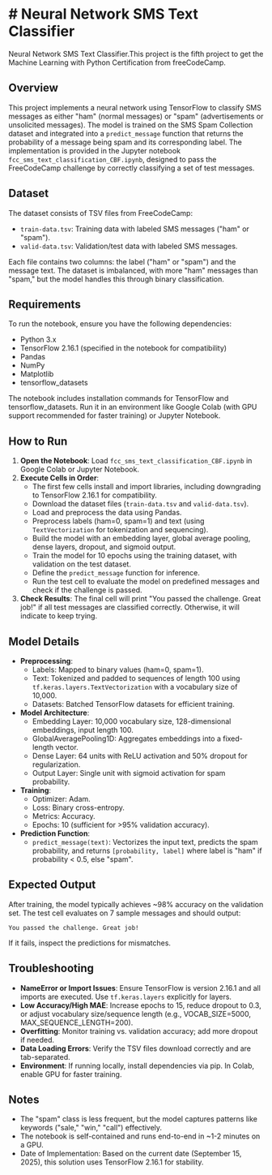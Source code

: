 # # Neural Network SMS Text Classifier

Neural Network SMS Text Classifier.This project is the fifth project to get the Machine Learning with Python Certification from freeCodeCamp.

## Overview
This project implements a neural network using TensorFlow to classify SMS messages as either "ham" (normal messages) or "spam" (advertisements or unsolicited messages). The model is trained on the SMS Spam Collection dataset and integrated into a `predict_message` function that returns the probability of a message being spam and its corresponding label. The implementation is provided in the Jupyter notebook `fcc_sms_text_classification_CBF.ipynb`, designed to pass the FreeCodeCamp challenge by correctly classifying a set of test messages.

## Dataset
The dataset consists of TSV files from FreeCodeCamp:
- `train-data.tsv`: Training data with labeled SMS messages ("ham" or "spam").
- `valid-data.tsv`: Validation/test data with labeled SMS messages.

Each file contains two columns: the label ("ham" or "spam") and the message text. The dataset is imbalanced, with more "ham" messages than "spam," but the model handles this through binary classification.

## Requirements
To run the notebook, ensure you have the following dependencies:
- Python 3.x
- TensorFlow 2.16.1 (specified in the notebook for compatibility)
- Pandas
- NumPy
- Matplotlib
- tensorflow_datasets

The notebook includes installation commands for TensorFlow and tensorflow_datasets. Run it in an environment like Google Colab (with GPU support recommended for faster training) or Jupyter Notebook.

## How to Run
1. **Open the Notebook**: Load `fcc_sms_text_classification_CBF.ipynb` in Google Colab or Jupyter Notebook.
2. **Execute Cells in Order**:
   - The first few cells install and import libraries, including downgrading to TensorFlow 2.16.1 for compatibility.
   - Download the dataset files (`train-data.tsv` and `valid-data.tsv`).
   - Load and preprocess the data using Pandas.
   - Preprocess labels (ham=0, spam=1) and text (using `TextVectorization` for tokenization and sequencing).
   - Build the model with an embedding layer, global average pooling, dense layers, dropout, and sigmoid output.
   - Train the model for 10 epochs using the training dataset, with validation on the test dataset.
   - Define the `predict_message` function for inference.
   - Run the test cell to evaluate the model on predefined messages and check if the challenge is passed.
3. **Check Results**: The final cell will print "You passed the challenge. Great job!" if all test messages are classified correctly. Otherwise, it will indicate to keep trying.

## Model Details
- **Preprocessing**:
  - Labels: Mapped to binary values (ham=0, spam=1).
  - Text: Tokenized and padded to sequences of length 100 using `tf.keras.layers.TextVectorization` with a vocabulary size of 10,000.
  - Datasets: Batched TensorFlow datasets for efficient training.
- **Model Architecture**:
  - Embedding Layer: 10,000 vocabulary size, 128-dimensional embeddings, input length 100.
  - GlobalAveragePooling1D: Aggregates embeddings into a fixed-length vector.
  - Dense Layer: 64 units with ReLU activation and 50% dropout for regularization.
  - Output Layer: Single unit with sigmoid activation for spam probability.
- **Training**:
  - Optimizer: Adam.
  - Loss: Binary cross-entropy.
  - Metrics: Accuracy.
  - Epochs: 10 (sufficient for >95% validation accuracy).
- **Prediction Function**:
  - `predict_message(text)`: Vectorizes the input text, predicts the spam probability, and returns `[probability, label]` where label is "ham" if probability < 0.5, else "spam".

## Expected Output
After training, the model typically achieves ~98% accuracy on the validation set. The test cell evaluates on 7 sample messages and should output:
```
You passed the challenge. Great job!
```
If it fails, inspect the predictions for mismatches.

## Troubleshooting
- **NameError or Import Issues**: Ensure TensorFlow is version 2.16.1 and all imports are executed. Use `tf.keras.layers` explicitly for layers.
- **Low Accuracy/High MAE**: Increase epochs to 15, reduce dropout to 0.3, or adjust vocabulary size/sequence length (e.g., VOCAB_SIZE=5000, MAX_SEQUENCE_LENGTH=200).
- **Overfitting**: Monitor training vs. validation accuracy; add more dropout if needed.
- **Data Loading Errors**: Verify the TSV files download correctly and are tab-separated.
- **Environment**: If running locally, install dependencies via pip. In Colab, enable GPU for faster training.

## Notes
- The "spam" class is less frequent, but the model captures patterns like keywords ("sale," "win," "call") effectively.
- The notebook is self-contained and runs end-to-end in ~1-2 minutes on a GPU.
- Date of Implementation: Based on the current date (September 15, 2025), this solution uses TensorFlow 2.16.1 for stability.